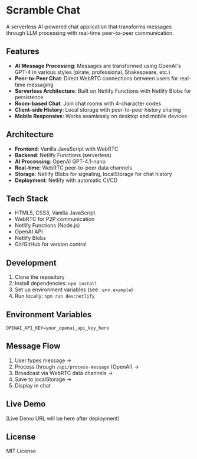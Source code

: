 # Scramble Chat

A serverless AI-powered chat application that transforms messages through LLM processing with real-time peer-to-peer communication.

## Features

- **AI Message Processing**: Messages are transformed using OpenAI's GPT-4 in various styles (pirate, professional, Shakespeare, etc.)
- **Peer-to-Peer Chat**: Direct WebRTC connections between users for real-time messaging
- **Serverless Architecture**: Built on Netlify Functions with Netlify Blobs for persistence
- **Room-based Chat**: Join chat rooms with 4-character codes
- **Client-side History**: Local storage with peer-to-peer history sharing
- **Mobile Responsive**: Works seamlessly on desktop and mobile devices

## Architecture

- **Frontend**: Vanilla JavaScript with WebRTC
- **Backend**: Netlify Functions (serverless)
- **AI Processing**: OpenAI GPT-4.1-nano
- **Real-time**: WebRTC peer-to-peer data channels
- **Storage**: Netlify Blobs for signaling, localStorage for chat history
- **Deployment**: Netlify with automatic CI/CD

## Tech Stack

- HTML5, CSS3, Vanilla JavaScript
- WebRTC for P2P communication
- Netlify Functions (Node.js)
- OpenAI API
- Netlify Blobs
- Git/GitHub for version control

## Development

1. Clone the repository
2. Install dependencies: `npm install`
3. Set up environment variables (see `.env.example`)
4. Run locally: `npm run dev:netlify`

## Environment Variables

```
OPENAI_API_KEY=your_openai_api_key_here
```

## Message Flow

1. User types message → 
2. Process through `/api/process-message` (OpenAI) → 
3. Broadcast via WebRTC data channels → 
4. Save to localStorage →
5. Display in chat

## Live Demo

[Live Demo URL will be here after deployment]

## License

MIT License
